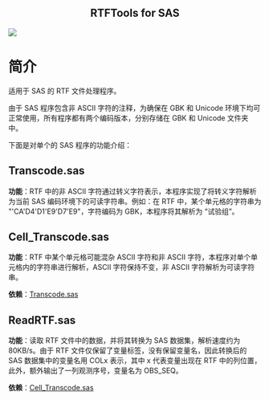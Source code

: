 <p align="center">
    <h2 align="center">RTFTools for SAS</h2>
</p>

<p align="left">
    <a href="https://github.com/Snoopy1866/RTFTools-For-SAS/blob/main/LICENSE">
        <img src="https://img.shields.io/github/license/Snoopy1866/RTFTools-For-SAS">
    </a>
</p>


# 简介
适用于 SAS 的 RTF 文件处理程序。

由于 SAS 程序包含非 ASCII 字符的注释，为确保在 GBK 和 Unicode 环境下均可正常使用，所有程序都有两个编码版本，分别存储在 GBK 和 Unicode 文件夹中。

下面是对单个的 SAS 程序的功能介绍：

## Transcode.sas
**功能**：RTF 中的非 ASCII 字符通过转义字符表示，本程序实现了将转义字符解析为当前 SAS 编码环境下的可读字符串。例如：在 RTF 中，某个单元格的字符串为 "\'CA\'D4\'D1\'E9\'D7\'E9"，字符编码为 GBK，本程序将其解析为 “试验组”。

## Cell_Transcode.sas
**功能**：RTF 中某个单元格可能混杂 ASCII 字符和非 ASCII 字符，本程序对单个单元格内的字符串进行解析，ASCII 字符保持不变，非 ASCII 字符解析为可读字符串。

**依赖**：[Transcode.sas](#transcodesas)

## ReadRTF.sas
**功能**：读取 RTF 文件中的数据，并将其转换为 SAS 数据集，解析速度约为 80KB/s。由于 RTF 文件仅保留了变量标签，没有保留变量名，因此转换后的 SAS 数据集中的变量名用 COLx 表示，其中 x 代表变量出现在 RTF 中的列位置，此外，额外输出了一列观测序号，变量名为 OBS_SEQ。

**依赖**：[Cell_Transcode.sas](#cell_transcodesas)